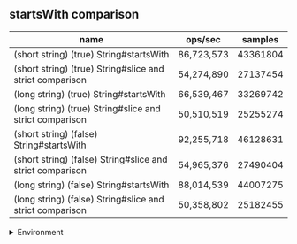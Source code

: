 ## startsWith comparison

|name|ops/sec|samples|
|-|-|-|
|(short string) (true) String#startsWith|86,723,573|43361804|
|(short string) (true) String#slice and strict comparison|54,274,890|27137454|
|(long string) (true) String#startsWith|66,539,467|33269742|
|(long string) (true) String#slice and strict comparison|50,510,519|25255274|
|(short string) (false) String#startsWith|92,255,718|46128631|
|(short string) (false) String#slice and strict comparison|54,965,376|27490404|
|(long string) (false) String#startsWith|88,014,539|44007275|
|(long string) (false) String#slice and strict comparison|50,358,802|25182455|


<details>
<summary>Environment</summary>

* __Machine:__ linux x64 | 4 vCPUs | 7.6GB Mem
* __Run:__ Fri Oct 17 2025 17:24:38 GMT+0000 (Coordinated Universal Time)
* __Node:__ `v25.0.0`
</details>

<!--
{"environment":{"platform":"linux","arch":"x64","cpus":4,"totalMemory":7.59783935546875},"benchmarks":[{"name":"(short string) (true) String#startsWith","samples":43361804,"opsSec":86723573.83091192},{"name":"(short string) (true) String#slice and strict comparison","samples":27137454,"opsSec":54274890.95768424},{"name":"(long string) (true) String#startsWith","samples":33269742,"opsSec":66539467.232054256},{"name":"(long string) (true) String#slice and strict comparison","samples":25255274,"opsSec":50510519.10798307},{"name":"(short string) (false) String#startsWith","samples":46128631,"opsSec":92255718.19281177},{"name":"(short string) (false) String#slice and strict comparison","samples":27490404,"opsSec":54965376.80025558},{"name":"(long string) (false) String#startsWith","samples":44007275,"opsSec":88014539.08619715},{"name":"(long string) (false) String#slice and strict comparison","samples":25182455,"opsSec":50358802.98796165}]}-->
